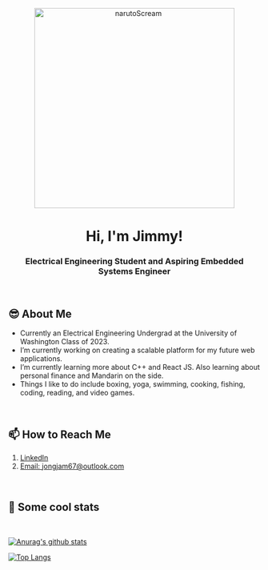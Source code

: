 <p align="center">
 <img width="400px" src="https://tenor.com/view/naruto-gif-7918600" align="center" alt="narutoScream" />
  
 <h1 align="center">Hi, I'm Jimmy!</h1>
 <h3 align="center">Electrical Engineering Student and Aspiring Embedded Systems Engineer</h3>
 <p align="center"</p>
</p>
<br>

<h2>😎 About Me</h2>

- Currently an Electrical Engineering Undergrad at the University of Washington Class of 2023.  
- I’m currently working on creating a scalable platform for my future web applications. 
- I’m currently learning more about C++ and React JS. Also learning about personal finance and Mandarin on the side.
- Things I like to do include boxing, yoga, swimming, cooking, fishing, coding, reading, and video games.    

<br>
<p align="center">
   <h2>📫 How to Reach Me</h2>

   1. [LinkedIn](https://www.linkedin.com/in/james-jhong/)
   2. [Email: jongjam67@outlook.com](mailto:jongjam67@outlook.com)
   
   <p align="center"</p>
</p>
<br>

<p align="center">
   <h2>👀 Some cool stats</h2>
   <br>

   [![Anurag's github stats](https://github-readme-stats.vercel.app/api?username=jongjam&count_private=true&show_icons=true&theme=tokyonight)](https://github.com/anuraghazra/github-readme-stats)

   [![Top Langs](https://github-readme-stats.vercel.app/api/top-langs/?username=jongjam&theme=tokyonight)](https://github.com/anuraghazra/github-readme-stats)

   <p align="center"</p>
</p>


<!--
**jongjam/jongjam** is a ✨ _special_ ✨ repository because its `README.md` (this file) appears on your GitHub profile.

Here are some ideas to get you started:

- 👯 I’m looking to collaborate on ...
- 🤔 I’m looking for help with ...
- 💬 Ask me about ...
- 😄 Pronouns: ...
- ⚡ Fun fact: ...
-->
